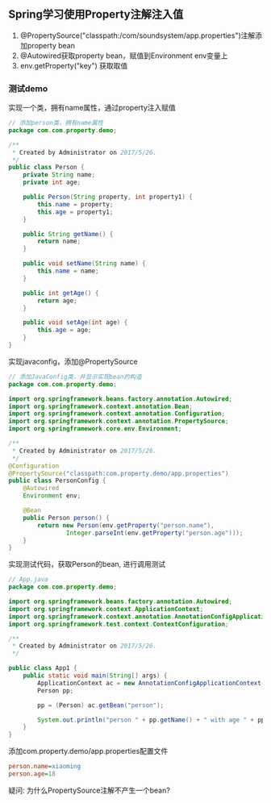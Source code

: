 ## Spring学习使用Property注解注入值

1. @PropertySource("classpath:/com/soundsystem/app.properties")注解添加property bean
2. @Autowired获取property bean，赋值到Environment env变量上
3. env.getProperty("key") 获取取值

### 测试demo

实现一个类，拥有name属性，通过property注入赋值
```java
// 添加person类，拥有name属性
package com.com.property.demo;

/**
 * Created by Administrator on 2017/5/26.
 */
public class Person {
    private String name;
    private int age;

    public Person(String property, int property1) {
        this.name = property;
        this.age = property1;
    }

    public String getName() {
        return name;
    }

    public void setName(String name) {
        this.name = name;
    }

    public int getAge() {
        return age;
    }

    public void setAge(int age) {
        this.age = age;
    }
}

```

实现javaconfig，添加@PropertySource
```java
// 添加JavaConfig类，并显示实现bean的构造
package com.com.property.demo;

import org.springframework.beans.factory.annotation.Autowired;
import org.springframework.context.annotation.Bean;
import org.springframework.context.annotation.Configuration;
import org.springframework.context.annotation.PropertySource;
import org.springframework.core.env.Environment;

/**
 * Created by Administrator on 2017/5/26.
 */
@Configuration
@PropertySource("classpath:com.property.demo/app.properties")
public class PersonConfig {
    @Autowired
    Environment env;

    @Bean
    public Person person() {
        return new Person(env.getProperty("person.name"),
                Integer.parseInt(env.getProperty("person.age")));
    }
}

```

实现测试代码，获取Person的bean, 进行调用测试
```java
// App.java
package com.com.property.demo;

import org.springframework.beans.factory.annotation.Autowired;
import org.springframework.context.ApplicationContext;
import org.springframework.context.annotation.AnnotationConfigApplicationContext;
import org.springframework.test.context.ContextConfiguration;

/**
 * Created by Administrator on 2017/5/26.
 */

public class App1 {
    public static void main(String[] args) {
        ApplicationContext ac = new AnnotationConfigApplicationContext(PersonConfig.class);
        Person pp;

        pp = (Person) ac.getBean("person");

        System.out.println("person " + pp.getName() + " with age " + pp.getAge());
    }
}

```

添加com.property.demo/app.properties配置文件
```ini
person.name=xiaoming
person.age=18
```

疑问: 为什么PropertySource注解不产生一个bean?

